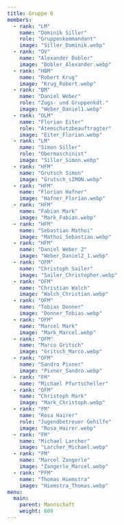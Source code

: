 ```yaml
---
title: Gruppe 6
members:
  - rank: "LM"
    name: "Dominik Siller"
    role: "Gruppenkommandant"
    image: "Siller_Dominik.webp"
  - rank: "OV"
    name: "Alexander Dobler"
    image: "Dobler_Alexander.webp"
  - rank: "HBM"
    name: "Robert Krug"
    image: "Krug_Robert.webp"
  - rank: "BM"
    name: "Daniel Weber"
    role: "Zugs- und Gruppenkdt."
    image: "Weber_Daniel1.webp"
  - rank: "OLM"
    name: "Florian Eiter"
    role: "Atemschutzbeauftragter"
    image: "Eiter_Florian.webp"
  - rank: "LM"
    name: "Simon Siller"
    role: "Obermaschinist"
    image: "Siller_Simon.webp"
  - rank: "HFM"
    name: "Grutsch Simon"
    image: "Grutsch_sIMON.webp"
  - rank: "HFM"
    name: "Florian Hafner"
    image: "Hafner_Florian.webp"
  - rank: "HFM"
    name: "Fabian Mark"
    image: "Mark_Fabian.webp"
  - rank: "HFM"
    name: "Sebastian Mathoi"
    image: "Mathoi_Sebastian.webp"
  - rank: "HFM"
    name: "Daniel Weber 2"
    image: "Weber_Daniel2_1.webp"
  - rank: "OFM"
    name: "Christoph Sailer"
    image: "Sailer_Christopher.webp"
  - rank: "OFM"
    name: "Christian Walch"
    image: "Walch_Christian.webp"
  - rank: "OFM"
    name: "Tobias Donner"
    image: "Donner_Tobias.webp"
  - rank: "OFM"
    name: "Marcel Mark"
    image: "Mark_Marcel.webp"
  - rank: "OFM"
    name: "Marco Gritsch"
    image: "Gritsch_Marco.webp"
  - rank: "OFM"
    name: "Sandro Pixner"
    image: "Pixner_Sandro.webp"
  - rank: "FM"
    name: "Michael Pfurtscheller"
  - rank: "OFM"
    name: "Christoph Mark"
    image: "Mark_Christoph.webp"
  - rank: "FM"
    name: "Rosa Hairer"
    role: "Jugendbetreuer Gehilfe"
    image: "Rosa_Hairer.webp"
  - rank: "FM"
    name: "Michael Larcher"
    image: "Larcher_Michael.webp"
  - rank: "FM"
    name: "Marcel Zangerle"
    image: "Zangerle_Marcel.webp"
  - rank: "PFM"
    name: "Thomas Hiemstra"
    image: "Hiemstra_Thomas.webp"
menu:
  main:
    parent: Mannschaft
    weight: 600
---
```

